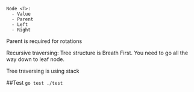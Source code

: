 ```
Node <T>:
  - Value
  - Parent
  - Left
  - Right
```

Parent is required for rotations

Recursive traversing:
Tree structure is Breath First. You need to go all the way down to leaf node.

Tree traversing is using stack

##Test
`go test ./test`
